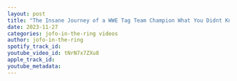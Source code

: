 ```yaml
---
layout: post
title: "The Insane Journey of a WWE Tag Team Champion What You Didnt Know"
date: 2023-11-27
categories: jofo-in-the-ring videos
author: jofo-in-the-ring
spotify_track_id: 
youtube_video_id: tNrN7x7ZXu8
apple_track_id: 
youtube_metadata: 
---
```

